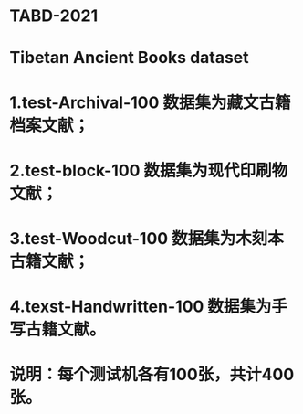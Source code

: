 # TABD-2021
# Tibetan Ancient Books dataset
# 1.test-Archival-100 数据集为藏文古籍档案文献；
# 2.test-block-100 数据集为现代印刷物文献；
# 3.test-Woodcut-100 数据集为木刻本古籍文献；
# 4.texst-Handwritten-100 数据集为手写古籍文献。
  # 说明：每个测试机各有100张，共计400张。
